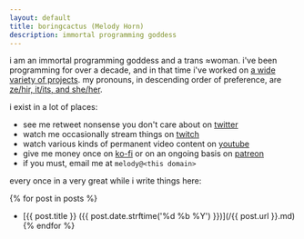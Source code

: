 ```yaml
---
layout: default
title: boringcactus (Melody Horn)
description: immortal programming goddess
---
```


i am an immortal programming goddess and a trans ≈woman.
i've been programming for over a decade, and in that time i've worked on [a wide variety of projects](/projects/).
my pronouns, in descending order of preference, are [ze/hir, it/its, and she/her](https://pronoun.is/ze/hir?or=it&or=she).

i exist in a lot of places:
- see me retweet nonsense you don't care about on [twitter](https://twitter.com/boring_cactus)
- watch me occasionally stream things on [twitch](https://www.twitch.tv/boringcactus)
- watch various kinds of permanent video content on [youtube](https://www.youtube.com/channel/UCw0N-UmLylMSnCtHZ7vagBw)
- give me money once on [ko-fi](https://ko-fi.com/boringcactus) or on an ongoing basis on [patreon](https://www.patreon.com/boringcactus)
- if you must, email me at `melody@<this domain>`

every once in a very great while i write things here:

{% for post in posts %}
- [{{ post.title }} ({{ post.date.strftime('%d %b %Y') }})](/{{ post.url }}.md)
{% endfor %}
